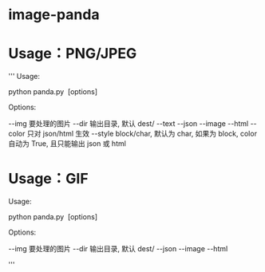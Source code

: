 # image-panda

# Usage：PNG/JPEG
'''
Usage:

  python panda.py <image> [options]

Options:

  --img  要处理的图片
  --dir  输出目录, 默认 dest/
  --text
  --json
  --image
  --html
  --color  只对 json/html 生效
  --style  block/char, 默认为 char, 如果为 block, color 自动为 True, 且只能输出 json 或 html


# Usage：GIF

Usage:

  python panda.py <image> [options]

Options:

  --img  要处理的图片
  --dir  输出目录, 默认 dest/
  --json
  --image
  --html

'''